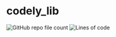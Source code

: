 # codely_lib
![GitHub repo file count](https://img.shields.io/github/directory-file-count/itIsMaku/codely_lib)
![Lines of code](https://img.shields.io/tokei/lines/github/itIsMaku/codely_lib)
